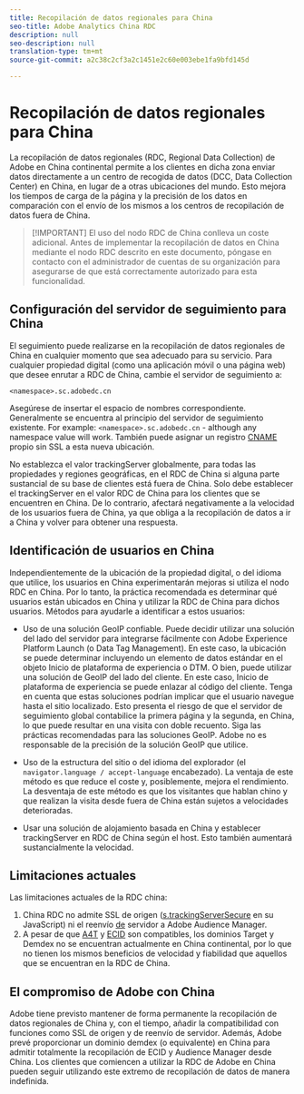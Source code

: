 ```yaml
---
title: Recopilación de datos regionales para China
seo-title: Adobe Analytics China RDC
description: null
seo-description: null
translation-type: tm+mt
source-git-commit: a2c38c2cf3a2c1451e2c60e003ebe1fa9bfd145d

---
```



# Recopilación de datos regionales para China

La recopilación de datos regionales (RDC, Regional Data Collection) de Adobe en China continental permite a los clientes en dicha zona enviar datos directamente a un centro de recogida de datos (DCC, Data Collection Center) en China, en lugar de a otras ubicaciones del mundo. Esto mejora los tiempos de carga de la página y la precisión de los datos en comparación con el envío de los mismos a los centros de recopilación de datos fuera de China.

> [!IMPORTANT] El uso del nodo RDC de China conlleva un coste adicional. Antes de implementar la recopilación de datos en China mediante el nodo RDC descrito en este documento, póngase en contacto con el administrador de cuentas de su organización para asegurarse de que está correctamente autorizado para esta funcionalidad.

## Configuración del servidor de seguimiento para China

El seguimiento puede realizarse en la recopilación de datos regionales de China en cualquier momento que sea adecuado para su servicio. Para cualquier propiedad digital (como una aplicación móvil o una página web) que desee enrutar a RDC de China, cambie el servidor de seguimiento a:

`<namespace>.sc.adobedc.cn`

Asegúrese de insertar el espacio de nombres correspondiente. Generalmente se encuentra al principio del servidor de seguimiento existente. For example: `<namespace>.sc.adobedc.cn` - although any namespace value will work. También puede asignar un registro [CNAME](https://marketing.adobe.com/resources/help/en_US/whitepapers/first_party_cookies/fpcookies_cname.html) propio sin SSL a esta nueva ubicación.

No establezca el valor trackingServer globalmente, para todas las propiedades y regiones geográficas, en el RDC de China si alguna parte sustancial de su base de clientes está fuera de China. Solo debe establecer el trackingServer en el valor RDC de China para los clientes que se encuentren en China. De lo contrario, afectará negativamente a la velocidad de los usuarios fuera de China, ya que obliga a la recopilación de datos a ir a China y volver para obtener una respuesta.

## Identificación de usuarios en China

Independientemente de la ubicación de la propiedad digital, o del idioma que utilice, los usuarios en China experimentarán mejoras si utiliza el nodo RDC en China. Por lo tanto, la práctica recomendada es determinar qué usuarios están ubicados en China y utilizar la RDC de China para dichos usuarios. Métodos para ayudarle a identificar a estos usuarios:

* Uso de una solución GeoIP confiable.  Puede decidir utilizar una solución del lado del servidor para integrarse fácilmente con Adobe Experience Platform Launch (o Data Tag Management). En este caso, la ubicación se puede determinar incluyendo un elemento de datos estándar en el objeto Inicio de plataforma de experiencia o DTM. O bien, puede utilizar una solución de GeoIP del lado del cliente. En este caso, Inicio de plataforma de experiencia se puede enlazar al código del cliente. Tenga en cuenta que estas soluciones podrían implicar que el usuario navegue hasta el sitio localizado. Esto presenta el riesgo de que el servidor de seguimiento global contabilice la primera página y la segunda, en China, lo que puede resultar en una visita con doble recuento. Siga las prácticas recomendadas para las soluciones GeoIP. Adobe no es responsable de la precisión de la solución GeoIP que utilice.

* Uso de la estructura del sitio o del idioma del explorador (el `navigator.language / accept-language` encabezado). La ventaja de este método es que reduce el coste y, posiblemente, mejora el rendimiento. La desventaja de este método es que los visitantes que hablan chino y que realizan la visita desde fuera de China están sujetos a velocidades deterioradas.
* Usar una solución de alojamiento basada en China y establecer trackingServer en RDC de China según el host. Esto también aumentará sustancialmente la velocidad.

## Limitaciones actuales

Las limitaciones actuales de la RDC china:

1. China RDC no admite SSL de origen ([s.trackingServerSecure](https://helpx.adobe.com/analytics/kb/determining-data-center.html) en su JavaScript) ni el reenvío [de](https://marketing.adobe.com/resources/help/en_US/reference/ssf.html) servidor a Adobe Audience Manager.
2. A pesar de que [A4T](https://marketing.adobe.com/resources/help/en_US/target/a4t/a4t.html) y [ECID](https://marketing.adobe.com/resources/help/en_US/mcvid/) son compatibles, los dominios Target y Demdex no se encuentran actualmente en China continental, por lo que no tienen los mismos beneficios de velocidad y fiabilidad que aquellos que se encuentran en la RDC de China.

## El compromiso de Adobe con China

Adobe tiene previsto mantener de forma permanente la recopilación de datos regionales de China y, con el tiempo, añadir la compatibilidad con funciones como SSL de origen y de reenvío de servidor. Además, Adobe prevé proporcionar un dominio demdex (o equivalente) en China para admitir totalmente la recopilación de ECID y Audience Manager desde China. Los clientes que comiencen a utilizar la RDC de Adobe en China pueden seguir utilizando este extremo de recopilación de datos de manera indefinida.
